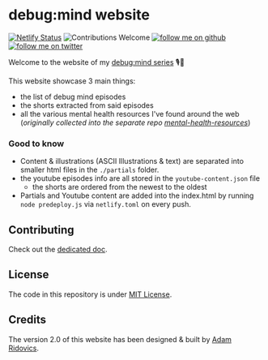 # debug:mind website

[![Netlify Status](https://api.netlify.com/api/v1/badges/7b0584ff-9f79-4838-b56f-939a2ecb59a4/deploy-status)](https://app.netlify.com/sites/debug-mind/deploys)
![Contributions Welcome](https://img.shields.io/badge/contributions-welcome-brightgreen)
<a href="https://github.com/kelset?tab=followers">
<img alt="follow me on github" src="https://img.shields.io/github/followers/kelset?label=Follow%20%40kelset&style=social" />
</a>
<a href="https://twitter.com/kelset">
<img alt="follow me on twitter" src="https://img.shields.io/twitter/follow/kelset?label=Follow%20%40kelset&style=social" />
</a>

Welcome to the website of my [debug:mind series](https://www.youtube.com/playlist?list=PLiD6R_aXkpLiMfS2YrhSgtSj09JJCaP2y) 🎙️🧠

This website showcase 3 main things:

- the list of debug mind episodes
- the shorts extracted from said episodes
- all the various mental health resources I've found around the web (_originally collected into the separate repo [mental-health-resources](https://github.com/kelset/mental-health-resources)_)

### Good to know

- Content & illustrations (ASCII Illustrations & text) are separated into smaller html files in the `./partials` folder.
- the youtube episodes info are all stored in the `youtube-content.json` file
  - the shorts are ordered from the newest to the oldest
- Partials and Youtube content are added into the index.html by running `node predeploy.js` via `netlify.toml` on every push.

## Contributing

Check out the [dedicated doc](./CONTRIBUTING.md).

## License

The code in this repository is under [MIT License](./LICENSE).

## Credits

The version 2.0 of this website has been designed & built by [Adam Ridovics](https://adamridovics.com).
